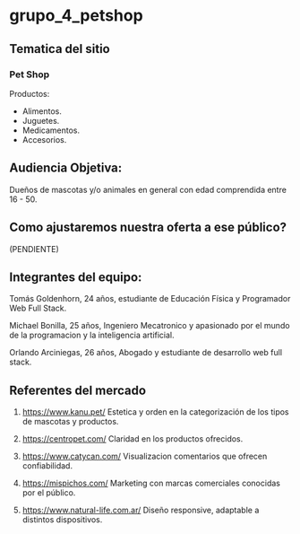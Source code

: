 ﻿# grupo_4_petshop
 
## Tematica del sitio

### Pet Shop

Productos:

* Alimentos.
* Juguetes.
* Medicamentos.
* Accesorios.


## Audiencia Objetiva:

Dueños de mascotas y/o animales en general con edad comprendida 
entre 16 - 50.

## Como ajustaremos nuestra oferta a ese público?

(PENDIENTE)

 ## Integrantes del equipo:

Tomás Goldenhorn, 24 años, estudiante de Educación Física y Programador Web Full Stack.

Michael Bonilla, 25 años, Ingeniero Mecatronico y apasionado por el mundo de la programacion y la inteligencia artificial.

Orlando Arciniegas, 26 años, Abogado y estudiante de desarrollo web full stack.

## Referentes del mercado

1. https://www.kanu.pet/
Estetica y orden en la categorización de los tipos de mascotas y productos.

2. https://centropet.com/
Claridad en los productos ofrecidos.

3. https://www.catycan.com/
Visualizacion comentarios que ofrecen confiabilidad.

4. https://mispichos.com/
Marketing con marcas comerciales conocidas por el público.

5. https://www.natural-life.com.ar/
Diseño responsive, adaptable a distintos dispositivos.
